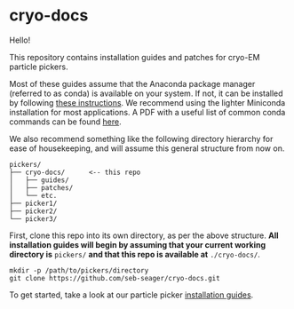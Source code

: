 # cryo-docs

Hello!

This repository contains installation guides and patches for cryo-EM particle pickers.

Most of these guides assume that the Anaconda package manager (referred to as conda) is available on your system. If 
not, it can be installed by following 
[these instructions](https://docs.conda.io/projects/conda/en/latest/user-guide/install/). We recommend using the 
lighter Miniconda installation for most applications. A PDF with a useful list of common conda commands can be found 
[here](https://docs.conda.io/projects/conda/en/4.6.0/_downloads/52a95608c49671267e40c689e0bc00ca/conda-cheatsheet.pdf).

We also recommend something like the following directory hierarchy for ease of housekeeping, and will assume this 
general structure from now on.

```text
pickers/
├── cryo-docs/      <-- this repo
│   ├── guides/
│   ├── patches/
│   └── etc.
├── picker1/
├── picker2/
└── picker3/
```

First, clone this repo into its own directory, as per the above structure. **All installation guides will begin by 
assuming that your current working directory is** `pickers/` **and that this repo is available at** `./cryo-docs/`.

```shell script
mkdir -p /path/to/pickers/directory
git clone https://github.com/seb-seager/cryo-docs.git
```

To get started, take a look at our particle picker [installation guides](guides).
